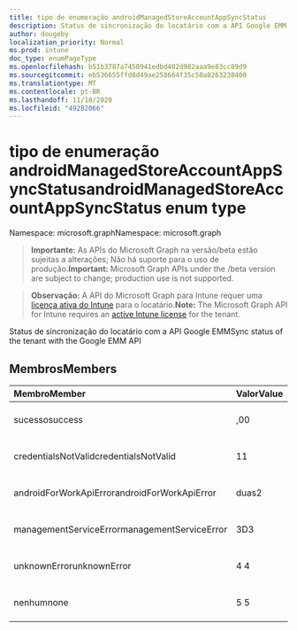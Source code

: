 ```yaml
---
title: tipo de enumeração androidManagedStoreAccountAppSyncStatus
description: Status de sincronização do locatário com a API Google EMM
author: dougeby
localization_priority: Normal
ms.prod: intune
doc_type: enumPageType
ms.openlocfilehash: b51b3787a7458941edbd402d982aaa9e83cc89d9
ms.sourcegitcommit: eb536655ffd8d49ae258664f35c50a8263238400
ms.translationtype: MT
ms.contentlocale: pt-BR
ms.lasthandoff: 11/18/2020
ms.locfileid: "49282066"
---
```

# <a name="androidmanagedstoreaccountappsyncstatus-enum-type"></a><span data-ttu-id="1c41f-103">tipo de enumeração androidManagedStoreAccountAppSyncStatus</span><span class="sxs-lookup"><span data-stu-id="1c41f-103">androidManagedStoreAccountAppSyncStatus enum type</span></span>

<span data-ttu-id="1c41f-104">Namespace: microsoft.graph</span><span class="sxs-lookup"><span data-stu-id="1c41f-104">Namespace: microsoft.graph</span></span>

> <span data-ttu-id="1c41f-105">**Importante:** As APIs do Microsoft Graph na versão/beta estão sujeitas a alterações; Não há suporte para o uso de produção.</span><span class="sxs-lookup"><span data-stu-id="1c41f-105">**Important:** Microsoft Graph APIs under the /beta version are subject to change; production use is not supported.</span></span>

> <span data-ttu-id="1c41f-106">**Observação:** A API do Microsoft Graph para Intune requer uma [licença ativa do Intune](https://go.microsoft.com/fwlink/?linkid=839381) para o locatário.</span><span class="sxs-lookup"><span data-stu-id="1c41f-106">**Note:** The Microsoft Graph API for Intune requires an [active Intune license](https://go.microsoft.com/fwlink/?linkid=839381) for the tenant.</span></span>

<span data-ttu-id="1c41f-107">Status de sincronização do locatário com a API Google EMM</span><span class="sxs-lookup"><span data-stu-id="1c41f-107">Sync status of the tenant with the Google EMM API</span></span>

## <a name="members"></a><span data-ttu-id="1c41f-108">Membros</span><span class="sxs-lookup"><span data-stu-id="1c41f-108">Members</span></span>
|<span data-ttu-id="1c41f-109">Membro</span><span class="sxs-lookup"><span data-stu-id="1c41f-109">Member</span></span>|<span data-ttu-id="1c41f-110">Valor</span><span class="sxs-lookup"><span data-stu-id="1c41f-110">Value</span></span>|<span data-ttu-id="1c41f-111">Descrição</span><span class="sxs-lookup"><span data-stu-id="1c41f-111">Description</span></span>|
|:---|:---|:---|
|<span data-ttu-id="1c41f-112">sucesso</span><span class="sxs-lookup"><span data-stu-id="1c41f-112">success</span></span>|<span data-ttu-id="1c41f-113">,0</span><span class="sxs-lookup"><span data-stu-id="1c41f-113">0</span></span>|<span data-ttu-id="1c41f-114">Ainda não documentado</span><span class="sxs-lookup"><span data-stu-id="1c41f-114">Not yet documented</span></span>|
|<span data-ttu-id="1c41f-115">credentialsNotValid</span><span class="sxs-lookup"><span data-stu-id="1c41f-115">credentialsNotValid</span></span>|<span data-ttu-id="1c41f-116">1</span><span class="sxs-lookup"><span data-stu-id="1c41f-116">1</span></span>|<span data-ttu-id="1c41f-117">Ainda não documentado</span><span class="sxs-lookup"><span data-stu-id="1c41f-117">Not yet documented</span></span>|
|<span data-ttu-id="1c41f-118">androidForWorkApiError</span><span class="sxs-lookup"><span data-stu-id="1c41f-118">androidForWorkApiError</span></span>|<span data-ttu-id="1c41f-119">duas</span><span class="sxs-lookup"><span data-stu-id="1c41f-119">2</span></span>|<span data-ttu-id="1c41f-120">Ainda não documentado</span><span class="sxs-lookup"><span data-stu-id="1c41f-120">Not yet documented</span></span>|
|<span data-ttu-id="1c41f-121">managementServiceError</span><span class="sxs-lookup"><span data-stu-id="1c41f-121">managementServiceError</span></span>|<span data-ttu-id="1c41f-122">3D</span><span class="sxs-lookup"><span data-stu-id="1c41f-122">3</span></span>|<span data-ttu-id="1c41f-123">Ainda não documentado</span><span class="sxs-lookup"><span data-stu-id="1c41f-123">Not yet documented</span></span>|
|<span data-ttu-id="1c41f-124">unknownError</span><span class="sxs-lookup"><span data-stu-id="1c41f-124">unknownError</span></span>|<span data-ttu-id="1c41f-125">4 </span><span class="sxs-lookup"><span data-stu-id="1c41f-125">4</span></span>|<span data-ttu-id="1c41f-126">Ainda não documentado</span><span class="sxs-lookup"><span data-stu-id="1c41f-126">Not yet documented</span></span>|
|<span data-ttu-id="1c41f-127">nenhum</span><span class="sxs-lookup"><span data-stu-id="1c41f-127">none</span></span>|<span data-ttu-id="1c41f-128">5 </span><span class="sxs-lookup"><span data-stu-id="1c41f-128">5</span></span>|<span data-ttu-id="1c41f-129">Ainda não documentado</span><span class="sxs-lookup"><span data-stu-id="1c41f-129">Not yet documented</span></span>|





